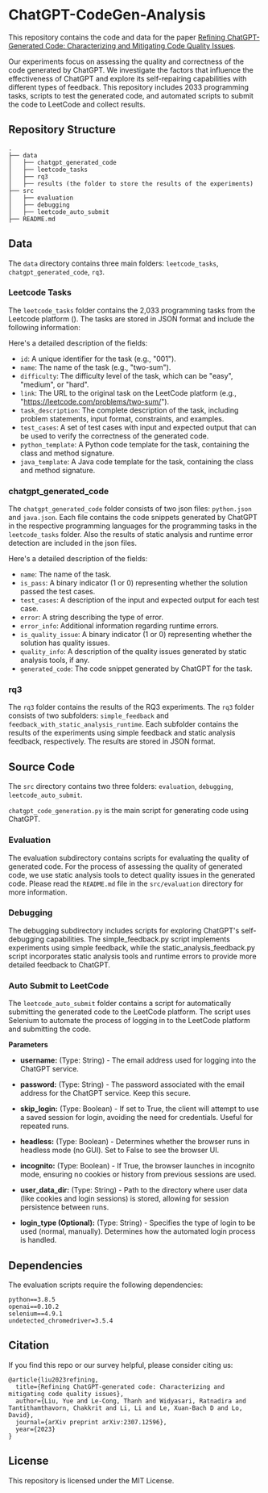 # ChatGPT-CodeGen-Analysis
This repository contains the code and data for the paper [Refining ChatGPT-Generated Code: Characterizing and Mitigating Code Quality Issues](https://arxiv.org/abs/2307.12596). 

Our experiments focus on assessing the quality and correctness of the code generated by ChatGPT. We investigate the factors that influence the effectiveness of ChatGPT and explore its self-repairing capabilities with different types of feedback. This repository includes 2033 programming tasks, scripts to test the generated code, and automated scripts to submit the code to LeetCode and collect results.


## Repository Structure

```
.
├── data
│   ├── chatgpt_generated_code
│   ├── leetcode_tasks 
│   ├── rq3
│   ├── results (the folder to store the results of the experiments)
├── src
│   ├── evaluation
│   ├── debugging
│   ├── leetcode_auto_submit
├── README.md
```

## Data
The `data` directory contains three main folders: `leetcode_tasks`, `chatgpt_generated_code`, `rq3`.

### Leetcode Tasks
The `leetcode_tasks` folder contains the 2,033 programming tasks from the Leetcode platform (). The tasks are stored in JSON format and include the following information:

Here's a detailed description of the fields:

- `id`: A unique identifier for the task (e.g., "001").
- `name`: The name of the task (e.g., "two-sum").
- `difficulty`: The difficulty level of the task, which can be "easy", "medium", or "hard".
- `link`: The URL to the original task on the LeetCode platform (e.g., "https://leetcode.com/problems/two-sum/").
- `task_description`: The complete description of the task, including problem statements, input format, constraints, and examples.
- `test_cases`: A set of test cases with input and expected output that can be used to verify the correctness of the generated code.
- `python_template`: A Python code template for the task, containing the class and method signature.
- `java_template`: A Java code template for the task, containing the class and method signature.


### chatgpt_generated_code
The `chatgpt_generated_code` folder consists of two json files: `python.json` and `java.json`. Each file contains the code snippets generated by ChatGPT in the respective programming languages for the programming tasks in the `leetcode_tasks` folder. Also the results of static analysis and runtime error detection are included in the json files.

Here's a detailed description of the fields:
- `name`: The name of the task.
- `is_pass`: A binary indicator (1 or 0) representing whether the solution passed the test cases.
- `test_cases`: A description of the input and expected output for each test case.
- `error`: A string describing the type of error.
- `error_info`: Additional information regarding runtime errors.
- `is_quality_issue`: A binary indicator (1 or 0) representing whether the solution has quality issues.
- `quality_info`: A description of the quality issues generated by static analysis tools, if any.
- `generated_code`: The code snippet generated by ChatGPT for the task.

### rq3
The `rq3` folder contains the results of the RQ3 experiments. The `rq3` folder consists of two subfolders: `simple_feedback` and `feedback_with_static_analysis_runtime`. Each subfolder contains the results of the experiments using simple feedback and static analysis feedback, respectively. The results are stored in JSON format.


## Source Code
The `src` directory contains two three folders: `evaluation`, `debugging`, `leetcode_auto_submit`.

`chatgpt_code_generation.py` is the main script for generating code using ChatGPT. 


### Evaluation
The evaluation subdirectory contains scripts for evaluating the quality of generated code. For the process of assessing the quality of generated code, we use static analysis tools to detect quality issues in the generated code. Please read the ```README.md``` file in the ```src/evaluation``` directory for more information.

### Debugging
The debugging subdirectory includes scripts for exploring ChatGPT's self-debugging capabilities. The simple_feedback.py script implements experiments using simple feedback, while the static_analysis_feedback.py script incorporates static analysis tools and runtime errors to provide more detailed feedback to ChatGPT.


### Auto Submit to LeetCode 
The `leetcode_auto_submit` folder contains a script for automatically submitting the generated code to the LeetCode platform. The script uses Selenium to automate the process of logging in to the LeetCode platform and submitting the code.

**Parameters**

- **username:** (Type: String) - The email address used for logging into the ChatGPT service.

- **password:** (Type: String) - The password associated with the email address for the ChatGPT service. Keep this secure.

- **skip_login:** (Type: Boolean) - If set to True, the client will attempt to use a saved session for login, avoiding the need for credentials. Useful for repeated runs.

- **headless:** (Type: Boolean) - Determines whether the browser runs in headless mode (no GUI). Set to False to see the browser UI.

- **incognito:** (Type: Boolean) - If True, the browser launches in incognito mode, ensuring no cookies or history from previous sessions are used.

- **user_data_dir:** (Type: String) - Path to the directory where user data (like cookies and login sessions) is stored, allowing for session persistence between runs.

- **login_type (Optional):** (Type: String) - Specifies the type of login to be used (normal, manually). Determines how the automated login process is handled.


## Dependencies
The evaluation scripts require the following dependencies:

```
python==3.8.5
openai==0.10.2
selenium==4.9.1
undetected_chromedriver=3.5.4
```


## Citation

If you find this repo or our survey helpful, please consider citing us:

```
@article{liu2023refining,
  title={Refining ChatGPT-generated code: Characterizing and mitigating code quality issues},
  author={Liu, Yue and Le-Cong, Thanh and Widyasari, Ratnadira and Tantithamthavorn, Chakkrit and Li, Li and Le, Xuan-Bach D and Lo, David},
  journal={arXiv preprint arXiv:2307.12596},
  year={2023}
}
```


## License
This repository is licensed under the MIT License. 